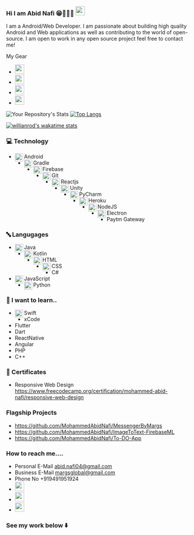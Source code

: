 ### Hi I am Abid Nafi 😁🧑🏻‍💻 <img src="https://media.giphy.com/media/hvRJCLFzcasrR4ia7z/giphy.gif" width="25px">

I am a Android/Web Developer. I am passionate about building high quality Android and Web applications as well as contributing to the world of open-source. I am open to work in any open source project feel free to contact me!

My Gear
* <a href="https://www.linkedin.com/in/margs-global-0239b01b1/"><img src="https://img.shields.io/badge/dell-G3%2015-007DB8?style=for-the-badge&logo=dell&logoColor=white" height=25></a>
* <a href="https://www.linkedin.com/in/margs-global-0239b01b1/"><img src="https://img.shields.io/badge/Intel-Core_i7_10th-0071C5?style=for-the-badge&logo=intel&logoColor=white" height=25></a>
* <a href="https://www.linkedin.com/in/margs-global-0239b01b1/"><img src="https://img.shields.io/badge/NVIDIA-GTX1650ti-76B900?style=for-the-badge&logo=nvidia&logoColor=white" height=25></a>
* <a href="https://www.linkedin.com/in/margs-global-0239b01b1/"><img src="https://img.shields.io/badge/Apple-iPad-999999?style=for-the-badge&logo=apple&logoColor=white" height=25></a>

![Your Repository's Stats](https://github-readme-stats.vercel.app/api?username=MohammedAbidNafi&show_icons=true) [![Top Langs](https://github-readme-stats.vercel.app/api/top-langs/?username=MohammedAbidNafi&layout=compact)](https://github.com/anuraghazra/github-readme-stats)

[![willianrod's wakatime stats](https://github-readme-stats.vercel.app/api/wakatime?MohammedAbidNafi=willianrod&layout=compact)](https://github.com/anuraghazra/github-readme-stats)


### 💻 Technology
* <img align="left" alt="Abid | pub" width="22px" src="https://cdn.jsdelivr.net/npm/simple-icons@v3/icons/android.svg" /> Android
* <img align="left" alt="Abid | pub" width="22px" src="https://cdn.jsdelivr.net/npm/simple-icons@v3/icons/gradle.svg" /> Gradle 
* <img align="left" alt="Abid | pub" width="22px" src="https://cdn.jsdelivr.net/npm/simple-icons@v3/icons/firebase.svg" /> Firebase
* <img align="left" alt="Abid | pub" width="22px" src="https://cdn.jsdelivr.net/npm/simple-icons@v3/icons/git.svg" /> Git
* <img align="left" alt="Abid | pub" width="22px" src="https://cdn.jsdelivr.net/npm/simple-icons@v3/icons/react.svg" /> Reactjs
* <img align="left" alt="Abid | pub" width="22px" src="https://cdn.jsdelivr.net/npm/simple-icons@v3/icons/unity.svg" /> Unity
* <img align="left" alt="Abid | pub" width="22px" src="https://cdn.jsdelivr.net/npm/simple-icons@v3/icons/pycharm.svg" /> PyCharm
* <img align="left" alt="Abid | pub" width="22px" src="https://cdn.jsdelivr.net/npm/simple-icons@v3/icons/heroku.svg" /> Heroku
* <img align="left" alt="Abid | pub" width="22px" src="https://cdn.jsdelivr.net/npm/simple-icons@v3/icons/nodedotjs.svg" />NodeJS
* <img align="left" alt="Abid | pub" width="22px" src="https://cdn.jsdelivr.net/npm/simple-icons@v3/icons/electron.svg" /> Electron
* Paytm Gateway


### 🔤 Langugages
* <img align="left" alt="Abid | pub" width="22px" src="https://cdn.jsdelivr.net/npm/simple-icons@v3/icons/java.svg" /> Java
* <img align="left" alt="Abid | pub" width="22px" src="https://cdn.jsdelivr.net/npm/simple-icons@v3/icons/kotlin.svg" /> Kotlin
* <img align="left" alt="Abid | pub" width="22px" src="https://cdn.jsdelivr.net/npm/simple-icons@v3/icons/html5.svg" /> HTML
* <img align="left" alt="Abid | pub" width="22px" src="https://cdn.jsdelivr.net/npm/simple-icons@v3/icons/css3.svg" /> CSS
* C#
* <img align="left" alt="Abid | pub" width="22px" src="https://cdn.jsdelivr.net/npm/simple-icons@v3/icons/javascript.svg" /> JavaScript
* <img align="left" alt="Abid | pub" width="22px" src="https://cdn.jsdelivr.net/npm/simple-icons@v3/icons/python.svg" /> Python

### 🏫 I want to learn..

* <img align="left" alt="Abid | pub" width="22px" src="https://cdn.jsdelivr.net/npm/simple-icons@v3/icons/swift.svg" /> Swift
* xCode
* Flutter
* Dart
* ReactNative
* Angular
* PHP
* C++

### 📜 Certificates
* Responsive Web Design https://www.freecodecamp.org/certification/mohammed-abid-nafi/responsive-web-design

### Flagship Projects

* https://github.com/MohammedAbidNafi/MessengerByMargs
* https://github.com/MohammedAbidNafi/ImageToText-FirebaseML
* https://github.com/MohammedAbidNafi/To-DO-App

### How to reach me....
* Personal E-Mail abid.nafi04@gmail.com
* Business E-Mail margsglobal@gmail.com
* Phone No +919491951924
* <a href="https://www.linkedin.com/in/margs-global-0239b01b1/"><img src="https://img.shields.io/badge/linkedin-%230077B5.svg?&style=for-the-badge&logo=linkedin&logoColor=white" height=25></a>
* <a href="https://www.reddit.com/user/AbidNafi"><img src="https://img.shields.io/badge/Reddit-FF4500?style=for-the-badge&logo=reddit&logoColor=white" height=25></a>
* <a href="https://stackoverflow.com/users/13620323/mohammed-abid-nafi"><img src="https://img.shields.io/badge/Stack_Overflow-FE7A16?style=for-the-badge&logo=stack-overflow&logoColor=white" height=25></a>





### See my work below   ⬇️



<!--
**MohammedAbidNafi/MohammedAbidNafi** is a ✨ _special_ ✨ repository because its `README.md` (this file) appears on your GitHub profile.

Here are some ideas to get you started:

- 🔭 I’m currently working on ...
- 🌱 I’m currently learning ...
- 👯 I’m looking to collaborate on ...
- 🤔 I’m looking for help with ...
- 💬 Ask me about ...
- 📫 How to reach me: ...
- 😄 Pronouns: ...
- ⚡ Fun fact: ...
-->
